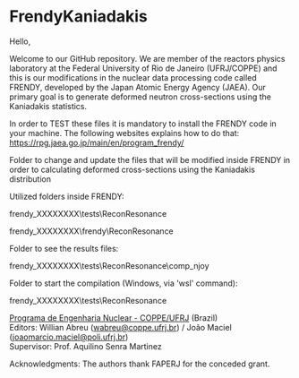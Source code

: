 # FrendyKaniadakis

Hello, 


Welcome to our GitHub repository. We are member of the reactors physics laboratory at the Federal University of Rio de Janeiro (UFRJ/COPPE) and this is our modifications in the nuclear data processing code called FRENDY, developed by the Japan Atomic Energy Agency (JAEA). Our primary goal is to generate deformed neutron cross-sections using the Kaniadakis statistics.


In order to TEST these files it is mandatory to install the FRENDY code in your machine. The following websites explains how to do that:
https://rpg.jaea.go.jp/main/en/program_frendy/

Folder to change and update the files that will be modified inside FRENDY
in order to calculating deformed cross-sections using the Kaniadakis distribution

Utilized folders inside FRENDY:

frendy_XXXXXXXX\tests\ReconResonance

frendy_XXXXXXXX\frendy\ReconResonance

Folder to see the results files:

frendy_XXXXXXXX\tests\ReconResonance\comp_njoy

Folder to start the compilation (Windows, via 'wsl' command):

frendy_XXXXXXXX\tests\ReconResonance

[Programa de Engenharia Nuclear - COPPE/UFRJ](http://www.con.ufrj.br/) (Brazil)    
Editors: Willian Abreu (wabreu@coppe.ufrj.br) / João Maciel (joaomarcio.maciel@poli.ufrj.br)    
Supervisor: Prof. Aquilino Senra Martinez  

Acknowledgments: The authors thank FAPERJ for the conceded grant. 
